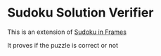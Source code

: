 # Sudoku Solution Verifier

This is an extension of [Sudoku in Frames](https://github.com/Complexlity/sudoku-frame-noir)

It proves if the puzzle is correct or not
